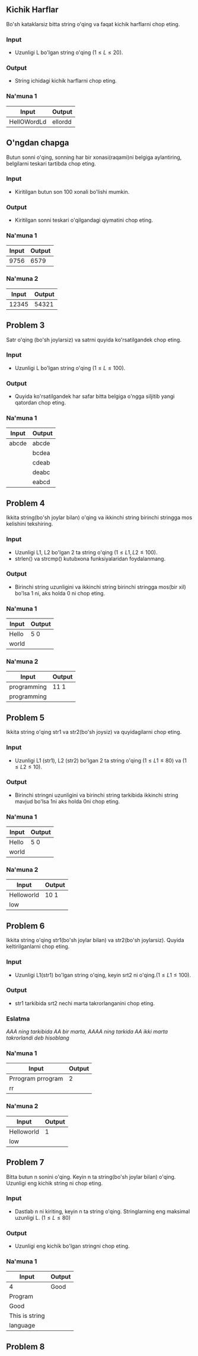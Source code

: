 ## Kichik Harflar
Bo'sh kataklarsiz bitta string o'qing va faqat kichik harflarni chop eting.

### Input
- Uzunligi L bo'lgan string o'qing $(1 \le L \le 20)$.

### Output
- String ichidagi kichik harflarni chop eting.

### Na'muna 1
| Input      | Output |
| ----------- | ----------- |
| HellOWordLd      | ellordd       |

## O'ngdan chapga
Butun sonni o'qing, sonning har bir xonasi(raqami)ni belgiga aylantiring, belgilarni teskari tartibda chop eting.

### Input
- Kiritilgan butun son 100 xonali bo'lishi mumkin.

### Output
- Kiritilgan sonni teskari o'qilgandagi qiymatini chop eting.

### Na'muna 1 
| Input | Output |
| ------| ------ |
| 9756  |  6579  |
### Na'muna 2
| Input | Output |
| ------| ------ |
| 12345 | 54321  |

## Problem 3
Satr o'qing (bo'sh joylarsiz) va satrni quyida ko'rsatilgandek chop eting.

### Input
- Uzunligi L bo'lgan string o'qing $(1 \le L \le 100)$.

### Output 
- Quyida ko'rsatilgandek har safar bitta belgiga o'ngga siljitib yangi qatordan chop eting.

### Na'muna 1 
| Input | Output |
| ------| ------ |
| abcde | abcde |
|       | bcdea |
|       | cdeab |
|       | deabc |
|       | eabcd |

## Problem 4
Ikkita string(bo'sh joylar bilan) o'qing va ikkinchi string birinchi stringga mos kelishini tekshiring.

### Input
- Uzunligi L1, L2 bo'lgan 2 ta string o'qing $(1 \le L1,L2 \le 100)$.
- strlen() va strcmp() kutubxona funksiyalaridan foydalanmang.

### Output 
- Birinchi string uzunligini va ikkinchi string birinchi stringga mos(bir xil) bo'lsa 1 ni, aks holda 0 ni chop eting.

### Na'muna 1 
| Input | Output |
| ------| ------ |
| Hello | 5 0    |
| world |

### Na'muna 2
| Input | Output |
| ------| ------ |
| programming | 11 1 |
| programming |

## Problem 5
Ikkita string o'qing str1 va str2(bo'sh joysiz) va quyidagilarni chop eting.

### Input 
- Uzunligi L1 (str1), L2 (str2) bo'lgan 2 ta string o'qing $(1 \le L1 \le 80)$ va $(1 \le L2 \le 10)$.

### Output 
- Birinchi stringni uzunligini va birinchi string tarkibida ikkinchi string mavjud bo'lsa 1ni aks holda 0ni chop eting.

### Na'muna 1 
| Input | Output |
| ------| ------ |
| Hello | 5 0    |
| world |

### Na'muna 2
| Input | Output |
| ------| ------ |
| Helloworld | 10 1 |
| low |

## Problem 6
Ikkita string o'qing str1(bo'sh joylar bilan) va str2(bo'sh joylarsiz). Quyida keltirilganlarni chop eting.

### Input
- Uzunligi L1(str1) bo'lgan string o'qing, keyin srt2 ni o'qing.$(1 \le L1 \le 100)$.

### Output 
- str1 tarkibida srt2 nechi marta takrorlanganini chop eting. 

### Eslatma
*AAA ning tarkibida AA bir marta, AAAA ning tarkida AA ikki marta takrorlandi deb hisoblang*

### Na'muna 1 
| Input | Output |
| ------| ------ |
| Prrogram prrogram | 2   |
| rr|

### Na'muna 2
| Input | Output |
| ------| ------ |
| Helloworld | 1   |
| low|

## Problem 7
Bitta butun n sonini o'qing. Keyin n ta string(bo'sh joylar bilan) o'qing. Uzunligi eng kichik string ni chop eting.


### Input
- Dastlab n ni kiriting, keyin n ta string o'qing. Stringlarning eng maksimal uzunligi L. $(1 \le L \le 80)$

### Output
- Uzunligi eng kichik bo'lgan stringni chop eting.

### Na'muna 1 
| Input | Output |
| ------| ------ |
| 4 | Good |
| Program |  
| Good|
| This is string |  
|language|

## Problem 8



 
 
